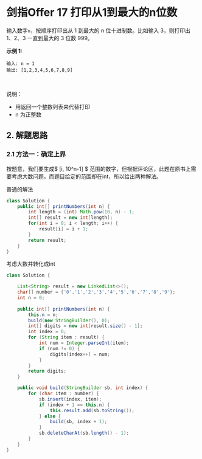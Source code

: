 # 剑指Offer 17 打印从1到最大的n位数

输入数字```n```，按顺序打印出从 1 到最大的 n 位十进制数。比如输入 3，则打印出 1、2、3 一直到最大的 3 位数 999。

**示例 1:**

```
输入: n = 1
输出: [1,2,3,4,5,6,7,8,9]
```
 

说明：

* 用返回一个整数列表来代替打印
* n 为正整数

## 2. 解题思路

### 2.1 方法一：确定上界

按题意，我们要生成$ [i, 10^n-1] $ 范围的数字，但根据评论区，此题在原书上需要考虑大数问题，而题目给定的范围却在int，所以给出两种解法。

普通的解法
```java
class Solution {
    public int[] printNumbers(int n) {
        int length = (int) Math.pow(10, n) - 1;
        int[] result = new int[length];
        for(int i = 0; i < length; i++) {
            result[i] = i + 1;
        }
        return result;
    }
}
```

考虑大数并转化成int
```java
class Solution {

    List<String> result = new LinkedList<>();
    char[] number = {'0','1','2','3','4','5','6','7','8','9'};
    int n = 0;
    
    public int[] printNumbers(int n) {
        this.n = n;
        build(new StringBuilder(), 0);
        int[] digits = new int[result.size() - 1];
        int index = 0;
        for (String item : result) {
            int num = Integer.parseInt(item);
            if (num != 0) {
                digits[index++] = num;
            }
        }
        return digits;
    }

    public void build(StringBuilder sb, int index) {
        for (char item : number) {
            sb.insert(index, item);
            if (index + 1 == this.n) {
                this.result.add(sb.toString());
            } else {
                build(sb, index + 1);
            }
            sb.deleteCharAt(sb.length() - 1);
        }
    }
}
```
